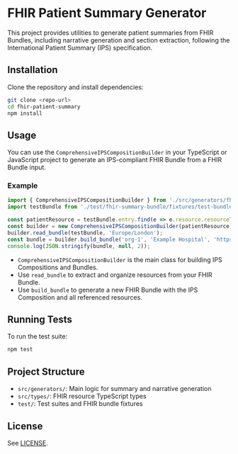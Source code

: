 # FHIR Patient Summary Generator

This project provides utilities to generate patient summaries from FHIR Bundles, including narrative generation and section extraction, following the International Patient Summary (IPS) specification.

## Installation

Clone the repository and install dependencies:

```bash
git clone <repo-url>
cd fhir-patient-summary
npm install
```

## Usage

You can use the `ComprehensiveIPSCompositionBuilder` in your TypeScript or JavaScript project to generate an IPS-compliant FHIR Bundle from a FHIR Bundle input.

### Example

```typescript
import { ComprehensiveIPSCompositionBuilder } from './src/generators/fhir_summary_generator';
import testBundle from './test/fhir-summary-bundle/fixtures/test-bundle.json';

const patientResource = testBundle.entry.find(e => e.resource.resourceType === 'Patient').resource;
const builder = new ComprehensiveIPSCompositionBuilder(patientResource);
builder.read_bundle(testBundle, 'Europe/London');
const bundle = builder.build_bundle('org-1', 'Example Hospital', 'https://example.com/fhir', 'Europe/London');
console.log(JSON.stringify(bundle, null, 2));
```

- `ComprehensiveIPSCompositionBuilder` is the main class for building IPS Compositions and Bundles.
- Use `read_bundle` to extract and organize resources from your FHIR Bundle.
- Use `build_bundle` to generate a new FHIR Bundle with the IPS Composition and all referenced resources.

## Running Tests

To run the test suite:

```bash
npm test
```

## Project Structure

- `src/generators/`: Main logic for summary and narrative generation
- `src/types/`: FHIR resource TypeScript types
- `test/`: Test suites and FHIR bundle fixtures

## License

See [LICENSE](./LICENSE).
